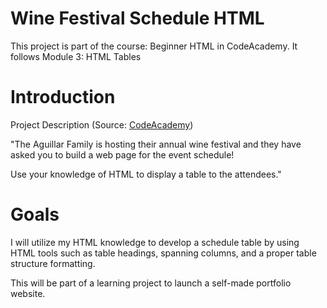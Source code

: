 # Wine Festival Schedule HTML
This project is part of the course: Beginner HTML in CodeAcademy. It follows Module 3: HTML Tables

# Introduction
Project Description (Source: [CodeAcademy](https://www.codecademy.com/learn/learn-html))

"The Aguillar Family is hosting their annual wine festival and they have asked you to build a web page for the event schedule! 

Use your knowledge of HTML to display a table to the attendees."

# Goals
I will utilize my HTML knowledge to develop a schedule table by using HTML tools such as table headings, spanning columns, and a proper table structure formatting. 

This will be part of a learning project to launch a self-made portfolio website. 
